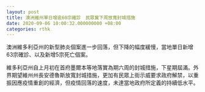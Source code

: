 ```yaml
---
layout: post
title: 澳洲維州單日增逾60宗確診　民眾冀下周放寬封城措施
date: 2020-09-06 10:00:32.000000000 +08:00
categories: rthk
---
```


澳洲維多利亞州的新型肺炎個案進一步回落，但下降的幅度緩慢，當地單日新增63宗確診、以及新增5宗死亡個案。

維多利亞州自上月初在首府墨爾本等地落實為期六周的封城措施，下星期屆滿。外界期望維州州長安德魯斯放寬封城措施，更加有民眾上街示威要求政府解禁，以重振因應疫情重創的經濟，但疫情回落的速度，未達當地政府所定義的持續低水平。
